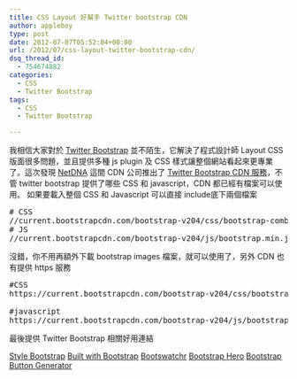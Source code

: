 ```yaml
---
title: CSS Layout 好幫手 Twitter bootstrap CDN
author: appleboy
type: post
date: 2012-07-07T05:52:04+00:00
url: /2012/07/css-layout-twitter-bootstrap-cdn/
dsq_thread_id:
  - 754674882
categories:
  - CSS
  - Twitter Bootstrap
tags:
  - CSS
  - Twitter Bootstrap

---
```

我相信大家對於 <a href="http://twitter.github.com/bootstrap/" target="_blank">Twitter Bootstrap</a> 並不陌生，它解決了程式設計師 Layout CSS 版面很多問題，並且提供多種 js plugin 及 CSS 樣式讓整個網站看起來更專業了。這次發現 <a href="http://www.netdna.com/" target="_blank">NetDNA</a> 這間 CDN 公司推出了 <a href="http://www.bootstrapcdn.com/" target="_blank">Twitter Bootstrap CDN 服務</a>，不管 twitter bootstrap 提供了哪些 CSS 和 javascript，CDN 都已經有檔案可以使用。 如果要載入整個 CSS 和 Javascript 可以直接 include底下兩個檔案 

<pre class="brush: bash; title: ; notranslate" title=""># CSS
//current.bootstrapcdn.com/bootstrap-v204/css/bootstrap-combined.min.css
# JS
//current.bootstrapcdn.com/bootstrap-v204/js/bootstrap.min.js</pre>

<!--more--> 沒錯，你不用再額外下載 bootstrap images 檔案，就可以使用了，另外 CDN 也有提供 https 服務 

<pre class="brush: bash; title: ; notranslate" title="">#CSS
https://current.bootstrapcdn.com/bootstrap-v204/css/bootstrap-combined.min.css

#javascript
https://current.bootstrapcdn.com/bootstrap-v204/js/bootstrap.min.js</pre> 最後提供 Twitter Bootstrap 相關好用連結 

<a href="http://stylebootstrap.info/" target="_blank">Style Bootstrap</a> <a href="http://builtwithbootstrap.com/" target="_blank">Built with Bootstrap</a> <a href="http://bootswatchr.com/" target="_blank">Bootswatchr</a> <a href="http://www.bootstraphero.com/" target="_blank">Bootstrap Hero</a> <a href="http://www.plugolabs.com/twitter-bootstrap-button-generator/" target="_blank">Bootstrap Button Generator</a>